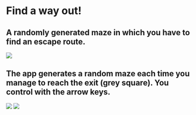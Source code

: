 # Find a way out!
## A randomly generated maze in which you have to find an escape route.
![](https://i.imgur.com/8eUxv1C.jpg)

## The app generates a random maze each time you manage to reach the exit (grey square). You control with the arrow keys.

![](https://i.imgur.com/epJIbeo.jpg)
![](https://i.imgur.com/iw4xUzY.gif)
